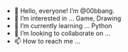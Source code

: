 - 👋 Hello, everyone! I’m @00bbang.
- 👀 I’m interested in ... Game, Drawing
- 🌱 I’m currently learning ... Python
- 💞️ I’m looking to collaborate on ...
- 📫 How to reach me ... 
